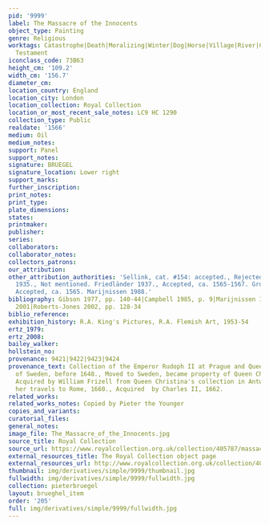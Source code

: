 ```yaml
---
pid: '9999'
label: The Massacre of the Innocents
object_type: Painting
genre: Religious
worktags: Catastrophe|Death|Moralizing|Winter|Dog|Horse|Village|River|Children|Crowd|Knight|Soldiers|New
  Testament
iconclass_code: 73B63
height_cm: '109.2'
width_cm: '156.7'
diameter_cm:
location_country: England
location_city: London
location_collection: Royal Collection
location_or_most_recent_sale_notes: LC9 HC 1290
collection_type: Public
realdate: '1566'
medium: Oil
medium_notes:
support: Panel
support_notes:
signature: BRUEGEL
signature_location: Lower right
support_marks:
further_inscription:
print_notes:
print_type:
plate_dimensions:
states:
printmaker:
publisher:
series:
collaborators:
collaborator_notes:
collectors_patrons:
our_attribution:
other_attribution_authorities: 'Sellink, cat. #154: accepted., Rejected, copy. Tolnay
  1935., Not mentioned. Friedländer 1937., Accepted, ca. 1565-1567. Grossmann 1973.,
  Accepted, ca. 1565. Marijnissen 1988.'
bibliography: Gibson 1977, pp. 140-44|Campbell 1985, p. 9|Marijnissen 1988, pp. 283-87|Kunzle
  2001|Roberts-Jones 2002, pp. 128-34
biblio_reference:
exhibition_history: R.A. King's Pictures, R.A. Flemish Art, 1953-54
ertz_1979:
ertz_2008:
bailey_walker:
hollstein_no:
provenance: 9421|9422|9423|9424
provenance_text: Collection of the Emperor Rudoph II at Prague and Queen Christina
  of Sweden, before 1648., Moved to Sweden, became property of Queen Christina, 1648.,
  Acquired by William Frizell from Queen Christina's collection in Antwerp during
  her travels to Rome, 1660., Acquired  by Charles II, 1662.
related_works:
related_works_notes: Copied by Pieter the Younger
copies_and_variants:
curatorial_files:
general_notes:
image_file: The_Massacre_of_the_Innocents.jpg
source_title: Royal Collection
source_url: https://www.royalcollection.org.uk/collection/405787/massacre-of-the-innocents
external_resources_title: The Royal Collection object page
external_resources_url: http://www.royalcollection.org.uk/collection/405787/massacre-of-the-innocents
thumbnail: img/derivatives/simple/9999/thumbnail.jpg
fullwidth: img/derivatives/simple/9999/fullwidth.jpg
collection: pieterbruegel
layout: brueghel_item
order: '205'
full: img/derivatives/simple/9999/fullwidth.jpg
---
```

